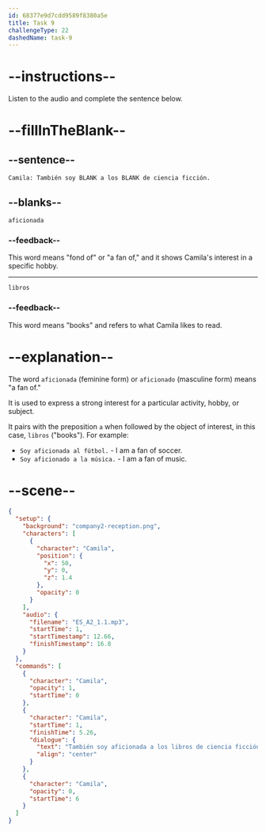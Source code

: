 ```yaml
---
id: 68377e9d7cdd9589f8380a5e
title: Task 9
challengeType: 22
dashedName: task-9
---
```


<!-- (Audio) Camila: También soy aficionada a los libros de ciencia ficción. -->

# --instructions--

Listen to the audio and complete the sentence below.

# --fillInTheBlank--

## --sentence--

`Camila: También soy BLANK a los BLANK de ciencia ficción.`

## --blanks--

`aficionada`

### --feedback--

This word means "fond of" or "a fan of," and it shows Camila's interest in a specific hobby.

---

`libros`

### --feedback--

This word means "books" and refers to what Camila likes to read.

# --explanation--

The word `aficionada` (feminine form) or `aficionado` (masculine form) means "a fan of." 

It is used to express a strong interest for a particular activity, hobby, or subject.

It pairs with the preposition `a` when followed by the object of interest, in this case, `libros` ("books"). For example:

- `Soy aficionada al fútbol.` - I am a fan of soccer.
- `Soy aficionado a la música.` - I am a fan of music.

# --scene--

```json
{
  "setup": {
    "background": "company2-reception.png",
    "characters": [
      {
        "character": "Camila",
        "position": {
          "x": 50,
          "y": 0,
          "z": 1.4
        },
        "opacity": 0
      }
    ],
    "audio": {
      "filename": "ES_A2_1.1.mp3",
      "startTime": 1,
      "startTimestamp": 12.66,
      "finishTimestamp": 16.8
    }
  },
  "commands": [
    {
      "character": "Camila",
      "opacity": 1,
      "startTime": 0
    },
    {
      "character": "Camila",
      "startTime": 1,
      "finishTime": 5.26,
      "dialogue": {
        "text": "También soy aficionada a los libros de ciencia ficción.",
        "align": "center"
      }
    },
    {
      "character": "Camila",
      "opacity": 0,
      "startTime": 6
    }
  ]
}
```
